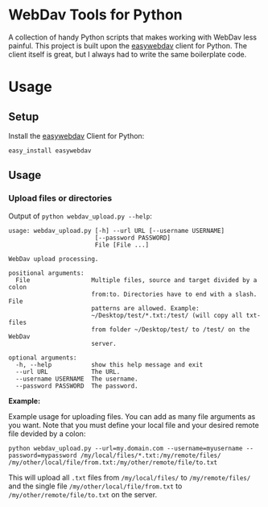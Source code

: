 # WebDav Tools for Python

A collection of handy Python scripts that makes working with WebDav less painful. This project is built upon the [easywebdav](https://github.com/amnong/easywebdav) client for Python. The client itself is great, but I always had to write the same boilerplate code.

# Usage

## Setup

Install the [easywebdav](https://github.com/amnong/easywebdav) Client for Python:

```
easy_install easywebdav
```

## Usage

### Upload files or directories

Output of `python webdav_upload.py --help`:

```
usage: webdav_upload.py [-h] --url URL [--username USERNAME]
                        [--password PASSWORD]
                        File [File ...]

WebDav upload processing.

positional arguments:
  File                 Multiple files, source and target divided by a colon
                       from:to. Directories have to end with a slash. File
                       patterns are allowed. Example:
                       ~/Desktop/test/*.txt:/test/ (will copy all txt-files
                       from folder ~/Desktop/test/ to /test/ on the WebDav
                       server.

optional arguments:
  -h, --help           show this help message and exit
  --url URL            The URL.
  --username USERNAME  The username.
  --password PASSWORD  The password.
```

**Example:**

Example usage for uploading files. You can add as many file arguments as you want. Note that you must define your local file and your desired remote file devided by a colon:

```
python webdav_upload.py --url=my.domain.com --username=myusername --password=mypassword /my/local/files/*.txt:/my/remote/files/ /my/other/local/file/from.txt:/my/other/remote/file/to.txt
```

This will upload all `.txt` files from `/my/local/files/` to `/my/remote/files/` and the single file `/my/other/local/file/from.txt` to `/my/other/remote/file/to.txt` on the server.
